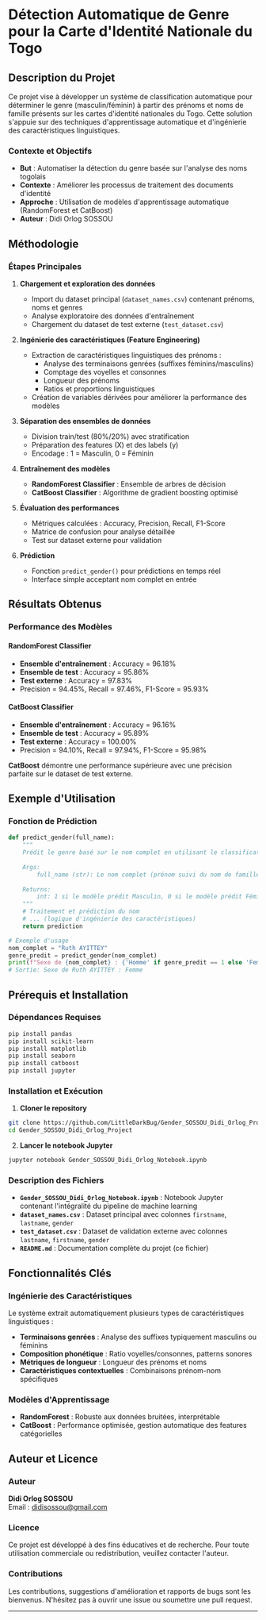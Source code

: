 # Détection Automatique de Genre pour la Carte d'Identité Nationale du Togo

## Description du Projet

Ce projet vise à développer un système de classification automatique pour déterminer le genre (masculin/féminin) à partir des prénoms et noms de famille présents sur les cartes d'identité nationales du Togo. Cette solution s'appuie sur des techniques d'apprentissage automatique et d'ingénierie des caractéristiques linguistiques.

### Contexte et Objectifs

- **But** : Automatiser la détection du genre basée sur l'analyse des noms togolais
- **Contexte** : Améliorer les processus de traitement des documents d'identité
- **Approche** : Utilisation de modèles d'apprentissage automatique (RandomForest et CatBoost)
- **Auteur** : Didi Orlog SOSSOU

## Méthodologie

### Étapes Principales

1. **Chargement et exploration des données**
   - Import du dataset principal (`dataset_names.csv`) contenant prénoms, noms et genres
   - Analyse exploratoire des données d'entraînement
   - Chargement du dataset de test externe (`test_dataset.csv`)

2. **Ingénierie des caractéristiques (Feature Engineering)**
   - Extraction de caractéristiques linguistiques des prénoms :
     - Analyse des terminaisons genrées (suffixes féminins/masculins)
     - Comptage des voyelles et consonnes
     - Longueur des prénoms
     - Ratios et proportions linguistiques
   - Création de variables dérivées pour améliorer la performance des modèles

3. **Séparation des ensembles de données**
   - Division train/test (80%/20%) avec stratification
   - Préparation des features (X) et des labels (y)
   - Encodage : 1 = Masculin, 0 = Féminin

4. **Entraînement des modèles**
   - **RandomForest Classifier** : Ensemble de arbres de décision
   - **CatBoost Classifier** : Algorithme de gradient boosting optimisé

5. **Évaluation des performances**
   - Métriques calculées : Accuracy, Precision, Recall, F1-Score
   - Matrice de confusion pour analyse détaillée
   - Test sur dataset externe pour validation

6. **Prédiction**
   - Fonction `predict_gender()` pour prédictions en temps réel
   - Interface simple acceptant nom complet en entrée

## Résultats Obtenus

### Performance des Modèles

#### RandomForest Classifier
- **Ensemble d'entraînement** : Accuracy = 96.18%
- **Ensemble de test** : Accuracy = 95.86%
- **Test externe** : Accuracy = 97.83%
- Precision = 94.45%, Recall = 97.46%, F1-Score = 95.93%

#### CatBoost Classifier  
- **Ensemble d'entraînement** : Accuracy = 96.16%
- **Ensemble de test** : Accuracy = 95.89%
- **Test externe** : Accuracy = 100.00%
- Precision = 94.10%, Recall = 97.94%, F1-Score = 95.98%

**CatBoost** démontre une performance supérieure avec une précision parfaite sur le dataset de test externe.

## Exemple d'Utilisation

### Fonction de Prédiction

```python
def predict_gender(full_name):
    """
    Prédit le genre basé sur le nom complet en utilisant le classificateur entraîné.
    
    Args:
        full_name (str): Le nom complet (prénom suivi du nom de famille)
        
    Returns:
        int: 1 si le modèle prédit Masculin, 0 si le modèle prédit Féminin
    """
    # Traitement et prédiction du nom
    # ... (logique d'ingénierie des caractéristiques)
    return prediction

# Exemple d'usage
nom_complet = "Ruth AYITTEY"
genre_predit = predict_gender(nom_complet)
print(f"Sexe de {nom_complet} : {'Homme' if genre_predit == 1 else 'Femme'}")
# Sortie: Sexe de Ruth AYITTEY : Femme
```

## Prérequis et Installation

### Dépendances Requises

```bash
pip install pandas
pip install scikit-learn
pip install matplotlib
pip install seaborn
pip install catboost
pip install jupyter
```

### Installation et Exécution

1. **Cloner le repository**
```bash
git clone https://github.com/LittleDarkBug/Gender_SOSSOU_Didi_Orlog_Project.git
cd Gender_SOSSOU_Didi_Orlog_Project
```

2. **Lancer le notebook Jupyter**
```bash
jupyter notebook Gender_SOSSOU_Didi_Orlog_Notebook.ipynb
```

### Description des Fichiers

- **`Gender_SOSSOU_Didi_Orlog_Notebook.ipynb`** : Notebook Jupyter contenant l'intégralité du pipeline de machine learning
- **`dataset_names.csv`** : Dataset principal avec colonnes `firstname`, `lastname`, `gender`
- **`test_dataset.csv`** : Dataset de validation externe avec colonnes `lastname`, `firstname`, `gender`
- **`README.md`** : Documentation complète du projet (ce fichier)

## Fonctionnalités Clés

### Ingénierie des Caractéristiques

Le système extrait automatiquement plusieurs types de caractéristiques linguistiques :

- **Terminaisons genrées** : Analyse des suffixes typiquement masculins ou féminins
- **Composition phonétique** : Ratio voyelles/consonnes, patterns sonores
- **Métriques de longueur** : Longueur des prénoms et noms
- **Caractéristiques contextuelles** : Combinaisons prénom-nom spécifiques

### Modèles d'Apprentissage

- **RandomForest** : Robuste aux données bruitées, interprétable
- **CatBoost** : Performance optimisée, gestion automatique des features catégorielles

## Auteur et Licence

### Auteur
**Didi Orlog SOSSOU**  
Email : didisossou@gmail.com

### Licence
Ce projet est développé à des fins éducatives et de recherche. Pour toute utilisation commerciale ou redistribution, veuillez contacter l'auteur.

### Contributions
Les contributions, suggestions d'amélioration et rapports de bugs sont les bienvenus. N'hésitez pas à ouvrir une issue ou soumettre une pull request.

---
